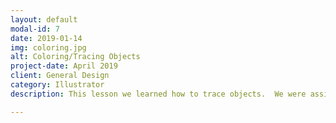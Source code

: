 ```yaml
---
layout: default
modal-id: 7
date: 2019-01-14
img: coloring.jpg
alt: Coloring/Tracing Objects
project-date: April 2019
client: General Design
category: Illustrator
description: This lesson we learned how to trace objects.  We were assigned an image to trace and color, then were tasked to find our own image and trace it. I chose a computer to trace.

---
```

